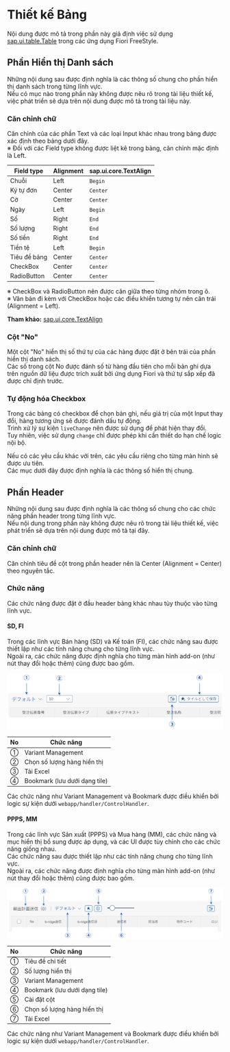 # Thiết kế Bảng

Nội dung được mô tả trong phần này giả định việc sử dụng [sap.ui.table.Table](https://sapui5.hana.ondemand.com/sdk/#/api/sap.ui.table.Table) trong các ứng dụng Fiori FreeStyle.

## Phần Hiển thị Danh sách

Những nội dung sau được định nghĩa là các thông số chung cho phần hiển thị danh sách trong từng lĩnh vực.  
Nếu có mục nào trong phần này không được nêu rõ trong tài liệu thiết kế, việc phát triển sẽ dựa trên nội dung được mô tả trong tài liệu này.

### Căn chỉnh chữ

Căn chỉnh của các phần Text và các loại Input khác nhau trong bảng được xác định theo bảng dưới đây.  
※ Đối với các Field type không được liệt kê trong bảng, căn chỉnh mặc định là Left.


| Field type        | Alignment | sap.ui.core.TextAlign |
| ---------------- | --------- | --------------------- |
| Chuỗi            | Left      | `Begin`               |
| Ký tự đơn        | Center    | `Center`              |
| Cờ               | Center    | `Center`              |
| Ngày              | Left      | `Begin`               |
| Số                | Right     | `End`                 |
| Số lượng          | Right     | `End`                 |
| Số tiền           | Right     | `End`                 |
| Tiền tệ           | Left      | `Begin`               |
| Tiêu đề bảng      | Center    | `Center`              |
| CheckBox         | Center    | `Center`              |
| RadioButton      | Center    | `Center`              |

※ CheckBox và RadioButton nên được căn giữa theo từng nhóm trong ô.  
※ Văn bản đi kèm với CheckBox hoặc các điều khiển tương tự nên căn trái (Alignment = Left).

**Tham khảo:** [sap.ui.core.TextAlign](https://sapui5.hana.ondemand.com/sdk/#/api/sap.ui.core.TextAlign)

### Cột "No"

Một cột "No" hiển thị số thứ tự của các hàng được đặt ở bên trái của phần hiển thị danh sách.  
Các số trong cột No được đánh số từ hàng đầu tiên cho mỗi bản ghi dựa trên nguồn dữ liệu được trích xuất bởi ứng dụng Fiori và thứ tự sắp xếp đã được chỉ định trước.

### Tự động hóa Checkbox

Trong các bảng có checkbox để chọn bản ghi, nếu giá trị của một Input thay đổi, hàng tương ứng sẽ được đánh dấu tự động.  
Trình xử lý sự kiện `liveChange` nên được sử dụng để phát hiện thay đổi.  
Tuy nhiên, việc sử dụng `change` chỉ được phép khi cần thiết do hạn chế logic nội bộ.

Nếu có các yêu cầu khác với trên, các yêu cầu riêng cho từng màn hình sẽ được ưu tiên.  
Các mục dưới đây được định nghĩa là các thông số hiển thị chung.

## Phần Header

Những nội dung sau được định nghĩa là các thông số chung cho các chức năng phần header trong từng lĩnh vực.  
Nếu nội dung trong phần này không được nêu rõ trong tài liệu thiết kế, việc phát triển sẽ dựa trên nội dung được mô tả tại đây.

### Căn chỉnh chữ

Căn chỉnh tiêu đề cột trong phần header nên là Center (Alignment = Center) theo nguyên tắc.

### Chức năng

Các chức năng được đặt ở đầu header bảng khác nhau tùy thuộc vào từng lĩnh vực.

#### SD, FI

Trong các lĩnh vực Bán hàng (SD) và Kế toán (FI), các chức năng sau được thiết lập như các tính năng chung cho từng lĩnh vực.  
Ngoài ra, các chức năng được định nghĩa cho từng màn hình add-on (như nút thay đổi hoặc thêm) cũng được bao gồm.

![Chức năng Header - SD, FI](../static/img/table.menu.general.png)

| No  | Chức năng                          |
| --- | --------------------------------- |
| ①   | Variant Management                |
| ②   | Chọn số lượng hàng hiển thị       |
| ③   | Tải Excel                         |
| ④   | Bookmark (lưu dưới dạng tile)    |

Các chức năng như Variant Management và Bookmark được điều khiển bởi logic sự kiện dưới `webapp/handler/ControlHandler`.

#### PPPS, MM

Trong các lĩnh vực Sản xuất (PPPS) và Mua hàng (MM), các chức năng và mục hiển thị bổ sung được áp dụng, và các UI được tùy chỉnh cho các chức năng giống nhau.  
Các chức năng sau được thiết lập như các tính năng chung cho từng lĩnh vực.  
Ngoài ra, các chức năng được định nghĩa cho từng màn hình add-on (như nút thay đổi hoặc thêm) cũng được bao gồm.

![Chức năng Header - PPPS, MM](../static/img/table.menu.custom.png)

| No  | Chức năng                          |
| --- | --------------------------------- |
| ①   | Tiêu đề chi tiết                   |
| ②   | Số lượng hiển thị                  |
| ③   | Variant Management                |
| ④   | Bookmark (lưu dưới dạng tile)    |
| ⑤   | Cài đặt cột                        |
| ⑥   | Chọn số lượng hàng hiển thị       |
| ⑦   | Tải Excel                         |

Các chức năng như Variant Management và Bookmark được điều khiển bởi logic sự kiện dưới `webapp/handler/ControlHandler`.
